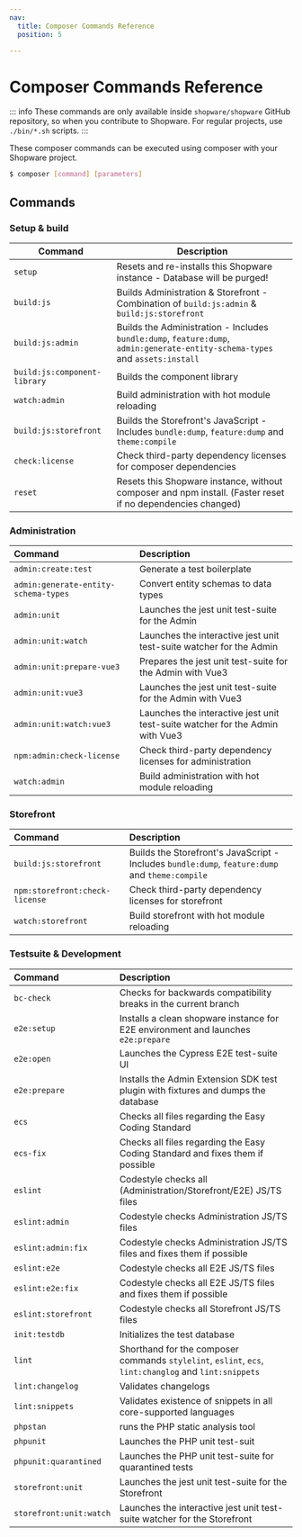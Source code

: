 ```yaml
---
nav:
  title: Composer Commands Reference
  position: 5

---
```


# Composer Commands Reference

::: info
These commands are only available inside `shopware/shopware` GitHub repository, so when you contribute to Shopware. For regular projects, use `./bin/*.sh` scripts.
:::


These composer commands can be executed using composer with your Shopware project.

```bash
$ composer [command] [parameters]
```

## Commands

### Setup & build
| Command                      | Description                                                                                                                   |
|------------------------------|-------------------------------------------------------------------------------------------------------------------------------|
| `setup`                      | Resets and re-installs this Shopware instance - Database will be purged!                                                      |
| `build:js`                   | Builds Administration & Storefront - Combination of `build:js:admin` & `build:js:storefront`                                  |
| `build:js:admin`             | Builds the Administration - Includes `bundle:dump`, `feature:dump`, `admin:generate-entity-schema-types` and `assets:install` |
| `build:js:component-library` | Builds the component library                                                                                                  |
| `watch:admin`                | Build administration with hot module reloading                                                                                |
| `build:js:storefront`        | Builds the Storefront's JavaScript - Includes `bundle:dump`, `feature:dump` and `theme:compile`                               |
| `check:license`              | Check third-party dependency licenses for composer dependencies                                                               |
| `reset`                      | Resets this Shopware instance, without composer and npm install. (Faster reset if no dependencies changed)                    |


### Administration

| Command                              | Description                                                                   |
|:-------------------------------------|:------------------------------------------------------------------------------|
| `admin:create:test`                  | Generate a test boilerplate                                                   |
| `admin:generate-entity-schema-types` | Convert entity schemas to data types                                          |
| `admin:unit`                         | Launches the jest unit test-suite for the Admin                               |
| `admin:unit:watch`                   | Launches the interactive jest unit test-suite watcher for the Admin           |
| `admin:unit:prepare-vue3`            | Prepares the jest unit test-suite for the Admin with Vue3                     |
| `admin:unit:vue3`                    | Launches the jest unit test-suite for the Admin with Vue3                     |
| `admin:unit:watch:vue3`              | Launches the interactive jest unit test-suite watcher for the Admin with Vue3 |
| `npm:admin:check-license`            | Check third-party dependency licenses for administration                      |
| `watch:admin`                        | Build administration with hot module reloading                                |


### Storefront

| Command                        | Description                                                                                     |
|:-------------------------------|:------------------------------------------------------------------------------------------------|
| `build:js:storefront`          | Builds the Storefront's JavaScript - Includes `bundle:dump`, `feature:dump` and `theme:compile` |
| `npm:storefront:check-license` | Check third-party dependency licenses for storefront                                            |
| `watch:storefront`             | Build storefront with hot module reloading                                                      |

### Testsuite & Development

| Command                 | Description                                                                                           |
|:------------------------|:------------------------------------------------------------------------------------------------------|
| `bc-check`              | Checks for backwards compatibility breaks in the current branch                                       |
| `e2e:setup`             | Installs a clean shopware instance for E2E environment and launches `e2e:prepare`                     |
| `e2e:open`              | Launches the Cypress E2E test-suite UI                                                                |
| `e2e:prepare`           | Installs the Admin Extension SDK test plugin with fixtures and dumps the database                     |
| `ecs`                   | Checks all files regarding the Easy Coding Standard                                                   |
| `ecs-fix`               | Checks all files regarding the Easy Coding Standard and fixes them if possible                        |
| `eslint`                | Codestyle checks all (Administration/Storefront/E2E) JS/TS files                                      |
| `eslint:admin`          | Codestyle checks Administration JS/TS files                                                           |
| `eslint:admin:fix`      | Codestyle checks Administration JS/TS files and fixes them if possible                                |
| `eslint:e2e`            | Codestyle checks all E2E JS/TS files                                                                  |
| `eslint:e2e:fix`        | Codestyle checks all E2E JS/TS files and fixes them if possible                                       |
| `eslint:storefront`     | Codestyle checks all Storefront JS/TS files                                                           |
| `init:testdb`           | Initializes the test database                                                                         |
| `lint`                  | Shorthand for the composer commands `stylelint`, `eslint`, `ecs`, `lint:changlog` and `lint:snippets` |
| `lint:changelog`        | Validates changelogs                                                                                  |
| `lint:snippets`         | Validates existence of snippets in all core-supported languages                                       |
| `phpstan`               | runs the PHP static analysis tool                                                                     |
| `phpunit`               | Launches the PHP unit test-suit                                                                       |
| `phpunit:quarantined`   | Launches the PHP unit test-suite for quarantined tests                                                |
| `storefront:unit`       | Launches the jest unit test-suite for the Storefront                                                  |
| `storefront:unit:watch` | Launches the interactive jest unit test-suite watcher for the Storefront                              |
